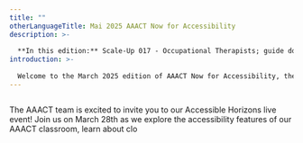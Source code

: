 ```yaml
---
title: ""
otherLanguageTitle: Mai 2025 AAACT Now for Accessibility
description: >-
  
  **In this edition:** Scale-Up 017 - Occupational Therapists; guide dog training and workplace accommodation; introducing the AAACT bookmarklets toolbelt; National AccessAbility Week 2025; and more.
introduction: >-
  
  Welcome to the March 2025 edition of AAACT Now for Accessibility, the newsletter from Shared Services Canada's (SSC) Accessibility, Accommodation and Adaptive Computer Technology (AAACT) team. In this edition you will find a guide to including accessibility into Information and Communication Technology (ICT) procurement; information to empower Managers; a GC employee initiative to help train guide dogs; as well as useful tips and upcoming events.
---
```

![]()


The AAACT team is excited to invite you to our Accessible Horizons live event! Join us on March 28th as we explore the accessibility features of our AAACT classroom, learn about clo
